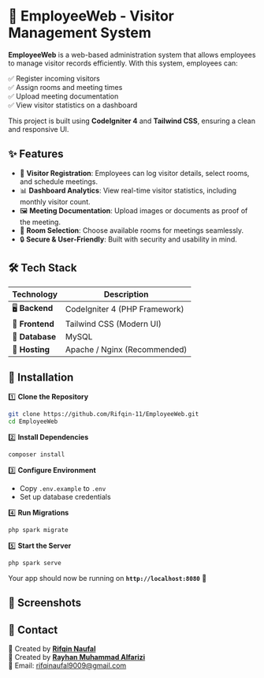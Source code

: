 # 🏢 EmployeeWeb - Visitor Management System  

**EmployeeWeb** is a web-based administration system that allows employees to manage visitor records efficiently. With this system, employees can:  

✅ Register incoming visitors  
✅ Assign rooms and meeting times  
✅ Upload meeting documentation  
✅ View visitor statistics on a dashboard  

This project is built using **CodeIgniter 4** and **Tailwind CSS**, ensuring a clean and responsive UI.  

## ✨ Features  

- 📌 **Visitor Registration**: Employees can log visitor details, select rooms, and schedule meetings.  
- 📊 **Dashboard Analytics**: View real-time visitor statistics, including monthly visitor count.  
- 🖼️ **Meeting Documentation**: Upload images or documents as proof of the meeting.  
- 🏢 **Room Selection**: Choose available rooms for meetings seamlessly.  
- 🔒 **Secure & User-Friendly**: Built with security and usability in mind.  

## 🛠️ Tech Stack  

| Technology     | Description                      |
|---------------|----------------------------------|
| 🖥️ **Backend**  | CodeIgniter 4 (PHP Framework)  |
| 🎨 **Frontend** | Tailwind CSS (Modern UI)       |
| 📂 **Database** | MySQL                           |
| 🚀 **Hosting**  | Apache / Nginx (Recommended)  |

## 🚀 Installation  

1️⃣ **Clone the Repository**  
```bash
git clone https://github.com/Rifqin-11/EmployeeWeb.git
cd EmployeeWeb
```

2️⃣ **Install Dependencies**  
```bash
composer install
```

3️⃣ **Configure Environment**  
- Copy `.env.example` to `.env`  
- Set up database credentials  

4️⃣ **Run Migrations**  
```bash
php spark migrate
```

5️⃣ **Start the Server**  
```bash
php spark serve
```
Your app should now be running on **`http://localhost:8080`** 🎉  

## 📸 Screenshots  



## 📧 Contact  

👤 Created by **[Rifqin Naufal](https://github.com/Rifqin-11/)**  
👤 Created by **[Rayhan Muhammad Alfarizi](https://github.com/Letsgobois24)**  
📩 Email: rifqinaufal9009@gmail.com  
